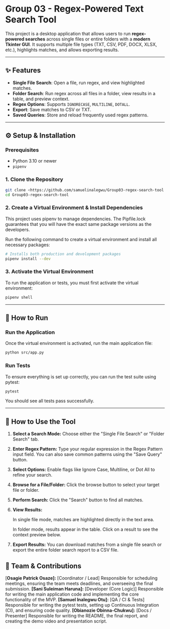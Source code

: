 # Group 03 - Regex-Powered Text Search Tool

This project is a desktop application that allows users to run **regex-powered searches** across single files or entire folders with a **modern Tkinter GUI**. It supports multiple file types (TXT, CSV, PDF, DOCX, XLSX, etc.), highlights matches, and allows exporting results.

---

## ✨ Features
- **Single File Search**: Open a file, run regex, and view highlighted matches.  
- **Folder Search**: Run regex across all files in a folder, view results in a table, and preview context.  
- **Regex Options**: Supports `IGNORECASE`, `MULTILINE`, `DOTALL`.  
- **Export**: Save matches to CSV or TXT.  
- **Saved Queries**: Store and reload frequently used regex patterns.  

---

## ⚙️ Setup & Installation

### Prerequisites

-   Python 3.10 or newer
-   `pipenv`


### 1. Clone the Repository

```bash
git clone <https://github.com/samuelinalegwu/Group03-regex-search-tool.git>
cd Group03-regex-search-tool
```


### 2. Create a Virtual Environment & Install Dependencies

This project uses pipenv to manage dependencies. The Pipfile.lock guarantees that you will have the exact same package versions as the developers.

Run the following command to create a virtual environment and install all necessary packages:


``` bash
# Installs both production and development packages
pipenv install --dev
```

### 3. Activate the Virtual Environment
To run the application or tests, you must first activate the virtual environment:

``` bash
pipenv shell
```

------------------------------------------------------------------------

## 🚀 How to Run

### Run the Application
Once the virtual environment is activated, run the main application file:

``` bash
python src/app.py
```

### Run Tests
To ensure everything is set up correctly, you can run the test suite using pytest:


``` bash
pytest
```

You should see all tests pass successfully.

------------------------------------------------------------------------

## 📖 How to Use the Tool

1. **Select a Search Mode:** Choose either the "Single File Search" or "Folder Search" tab.

2. **Enter Regex Pattern:** Type your regular expression in the Regex Pattern input field. You can also save common patterns using the "Save Query" button.

3. **Select Options:** Enable flags like Ignore Case, Multiline, or Dot All to refine your search.

4. **Browse for a File/Folder:** Click the browse button to select your target file or folder.

5. **Perform Search:** Click the "Search" button to find all matches.

6. **View Results:**

    In single file mode, matches are highlighted directly in the text area.

    In folder mode, results appear in the table. Click on a result to see the context preview below.

7. **Export Results:** You can download matches from a single file search or export the entire folder search report to a CSV file.


## 👥 Team & Contributions

[**Osagie Patrick Osaze]:** [Coordinator / Lead] Responsible for scheduling meetings, ensuring the team meets deadlines, and overseeing the final submission.
**[Sani Suleiman Haruna]:** [Developer (Core Logic)] Responsible for writing the main application code and implementing the core functionality of the MVP.
**[Samuel Inalegwu Otu]:** [QA / CI & Tests] Responsible for writing the pytest tests, setting up Continuous Integration (CI), and ensuring code quality.
**[Obianozie Obinna-Chukwu]:** [Docs / Presenter] Responsible for writing the README, the final report, and creating the demo video and presentation script.